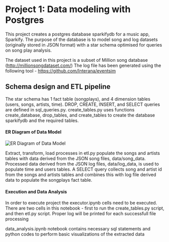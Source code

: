 # Project 1: Data modeling with Postgres

This project creates a postgres database sparkifydb for a music app, Sparkify. The purpose of the database is to model song and log datasets (originally stored in JSON format) with a star schema optimised for queries on song play analysis.

The dataset used in this project is a subset of Million song database (http://millionsongdataset.com/)
The log file has been generated using the following tool - https://github.com/Interana/eventsim

## Schema design and ETL pipeline

The star schema has 1 fact table (songplays), and 4 dimension tables (users, songs, artists, time). DROP, CREATE, INSERT, and SELECT queries are defined in sql_queries.py. create_tables.py uses functions create_database, drop_tables, and create_tables to create the database sparkifydb and the required tables.


#### ER Diagram of Data Model
![ER Diagram of Data Model](https://github.com/kaustuv-hub/DataModelling_Postgres/blob/main/erd.PNG)

Extract, transform, load processes in etl.py populate the songs and artists tables with data derived from the JSON song files, data/song_data. 
Processed data derived from the JSON log files, data/log_data, is used to populate time and users tables. 
A SELECT query collects song and artist id from the songs and artists tables and combines this with log file derived data to populate the songplays fact table.


#### Execution and Data Analysis

In order to execute project the executor.ipynb cells need to be executed. There are two cells in this notebook - first to run the create_tables.py script, and then etl.py script.
Proper log will be printed for each successfull file processing

data_analysis.ipynb notebook contains necessary sql statements and python codes to perform basic visualizations of the extracted data